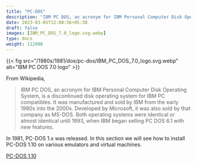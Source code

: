 ```yaml
---
title: "PC-DOS"
description: "IBM PC DOS, an acronym for IBM Personal Computer Disk Operating System, is a discontinued disk operating system for IBM PC compatibles. It was manufactured and sold by IBM from the early 1980s into the 2000s."
date: 2023-03-05T12:08:56+05:30
draft: false
images: [IBM_PC_DOS_7.0_logo.svg.webp]
type: docs
weight: 112000
---
```


{{< fig src="/1980s/1981/dos/pc-dos/IBM_PC_DOS_7.0_logo.svg.webp" alt="IBM PC DOS 7.0 logo" >}}

From Wikipedia,
> IBM PC DOS, an acronym for IBM Personal Computer Disk Operating System, is a discontinued disk operating system for IBM PC compatibles. It was manufactured and sold by IBM from the early 1980s into the 2000s. Developed by Microsoft, it was also sold by that company as MS-DOS. Both operating systems were identical or almost identical until 1993, when IBM began selling PC DOS 6.1 with new features.

In 1981, PC-DOS 1.x was released. In this section we will see how to install PC-DOS 1.10 on various emulators and virtual machines.

<section class="section section-sm">
  <div class="container">
    <div class="row justify-content-center text-center">
      <div class="col-lg-5">
        <p><a class="btn btn-primary btn-lg px-4 mb-1" href="1.10/" role="button">PC-DOS 1.10</a></p>
      </div>
    </div>
  </div>
</section>

